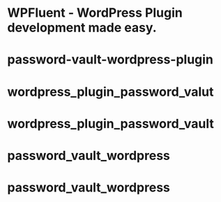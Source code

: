 # WPFluent - WordPress Plugin development made easy.
# password-vault-wordpress-plugin
# wordpress_plugin_password_valut
# wordpress_plugin_password_vault
# password_vault_wordpress
# password_vault_wordpress
